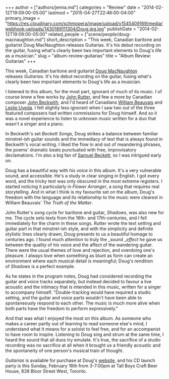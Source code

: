 +++
author = ["authors/jenna.md"]
categories = "Review"
date = "2014-02-12T19:09:00-05:00"
lastmod = "2015-04-27T22:46:00-04:00"
primary_image = "https://res.cloudinary.com/schmopera/image/upload/v1545409169/media/webhook-uploads/1430189111304/Doug.jpg.jpg"
publishDate = "2014-02-12T19:09:00-05:00"
related_people = ["scene/people/doug-macnaughton.md"]
short_description = "This week, Canadian baritone and guitarist Doug MacNaughton releases Guitarias. It&#039;s his debut recording on the guitar, fusing what&#039;s clearly been two important elements to Doug&#039;s life as a musician."
slug = "album-review-guitarias"
title = "Album Review: Guitarias"
+++

This week, Canadian baritone and guitarist [Doug MacNaughton](http://www.dougmacnaughton.com/) releases _Guitarias._ It's his debut recording on the guitar, fusing what's clearly been two important elements to Doug's life as a musician.

I listened to this album, for the most part, ignorant of much of its music. I of course knew a few works by [John Rutter](http://www.johnrutter.com/), and few a more by Canadian composer [John Beckwith](http://en.wikipedia.org/wiki/John_Beckwith_(composer)), and I'd heard of Canadians [William Beauvais](http://en.wikipedia.org/wiki/William_Beauvais) and [Leslie Uyeda](http://www.leslieuyeda.com/). I felt slightly less ignorant when I saw two out of the three featured composers had written commissions for Doug himself. And so it was a novel experience to listen to unknown music written for a duo that wasn't a singer and a piano.

In Beckwith's set _Beckett Songs_, Doug strikes a balance between familiar minstrel-ish guitar sounds and the immediacy of text that is always found in Beckwith's vocal writing. I liked the flow in and out of meandering phrases, the poems' dramatic beats punctuated with free, improvisatory declamations. I'm also a big fan of [Samuel Beckett](http://en.wikipedia.org/wiki/Samuel_Beckett), so I was intrigued early on.

Doug has a beautiful way with his voice in this album. It's a very vulnerable sound, and accessible. He's a study in clear singing in English. I got every word, and the tricky text was only obscured in the most extreme registers. I started noticing it particularly in _Flower Arranger_, a song that requires real storytelling. And in what I think is my favourite set on the album, Doug's freedom with the language and its relationship to the music were clearest in William Beauvais' _The Truth of the Matter_.

John Rutter's song cycle for baritone and guitar, _Shadows_, was also new for me. The cycle sets texts from the 16th- and 17th-centuries, and I fell immediately for the charm in these songs. Rutter wrote the text setting and guitar part in that minstrel-ish style, and with the simplicity and definite stylistic lines clearly drawn, Doug presents to us a beautiful homage to centuries ago. I found much attention to truly the _sound __effect_ he gave us between the quality of his voice and the affect of the wandering guitar. There were the usual themes of love and rejection, and overdoing one's pleasure. I always love when something as blunt as form can create an environment where each musical detail is meaningful; Doug's rendition of _Shadows_ is a perfect example.

As he states in the program notes, Doug had considered recording the guitar and voice tracks separately, but instead decided to favour a live acoustic and the intimacy that is intended in this music, written for a singer to accompany himself. "Double-tracking would have required a studio setting, and the guitar and voice parts wouldn't have been able to spontaneously respond to each other. The music is much more alive when both parts have the freedom to perform expressively."

And that was what I enjoyed the most on this album. As someone who makes a career partly out of learning to read someone else's mind, I understand what it means for a soloist to feel free, and for an accompanist to have room to inspire. Listening to Doug sing and strum at the same time, I heard the sound that all duos try emulate. It's true, the sacrifice of a studio recording was no sacrifice at all when it brought us a friendly acoustic and the spontaneity of one person's musical train of thought.

_Guitarias_ is available for purchase at Doug's [website](http://dougmacnaughton.com/recordings.html), and his CD launch party is this Sunday, February 16th from 3-7:00pm at Tall Boys Craft Beer House, 838 Bloor Street West, Toronto.
